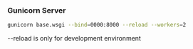 ### Gunicorn Server

```bash
gunicorn base.wsgi --bind=0000:8000 --reload --workers=2
```

--reload is only for development environment
